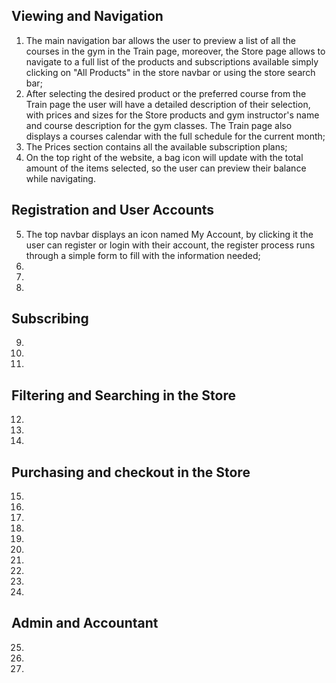 ## Viewing and Navigation
1. The main navigation bar allows the user to preview a list of all the courses in the gym in the Train page, moreover, the Store page allows to navigate to a full list of the products and subscriptions available simply clicking on "All Products" in the store navbar or using the store search bar;
2. After selecting the desired product or the preferred course from the Train page the user will have a detailed description of their selection, with prices and sizes for the Store products and gym instructor's name and course description for the gym classes. The Train page also displays a courses calendar with the full schedule for the current month;
3. The Prices section contains all the available subscription plans;
4. On the top right of the website, a bag icon will update with the total amount of the items selected, so the user can preview their balance while navigating.
## Registration and User Accounts
5. The top navbar displays an icon named My Account, by clicking it the user can register or login with their account, the register process runs through a simple form to fill with the information needed;
6. 
7. 
8. 

## Subscribing
9. 
10. 
11. 
## Filtering and Searching in the Store
12. 
13. 
14. 
## Purchasing and checkout in the Store
15. 
16. 
17. 
18. 
19. 
20. 
21. 
22. 
23. 
24. 
## Admin and Accountant
25. 
26. 
27. 
